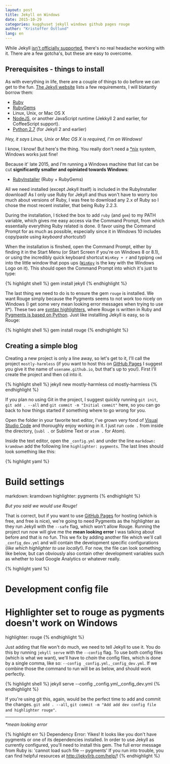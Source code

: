 ```yaml
---
layout: post
title: Jekyll on Windows
date: 2015-10-29
categories: kugghuset jekyll windows github pages rouge
author: "Kristoffer Östlund"
lang: en
---
```


While Jekyll [isn't officially supported](http://jekyllrb.com/docs/installation/), there's no real headache working with it. There are a few gotcha's, but these are easy to overcome.

## Prerequisites - things to install

As with everything in life, there are a couple of things to do before we can get to the fun. [The Jekyll website](http://jekyllrb.com/docs/installation/) lists a few requirements, I will blatantly borrow them:

- [Ruby](https://www.ruby-lang.org/en/documentation/installation/#rubyinstaller)
- [RubyGems](https://rubygems.org/pages/download)
- Linux, Unix, or Mac OS X
- [NodeJS](https://nodejs.org/en/), or another JavaScript runtime (Jekkyll 2 and earlier, for CoffeeScript support).
- [Python 2.7](https://www.python.org/downloads/) (for Jekyll 2 and earlier)

_Hey, it says Linux, Unix or Mac OS X is required, I'm on Windows!_

I know, I know! But here's the thing. You really don't need a [*nix](https://en.wikipedia.org/wiki/Unix-like) system, Windows works just fine!

Because it' late 2015, and I'm running a Windows machine that list can be cut **significantly smaller and opiniated towards Windows**:

- [RubyInstaller](http://rubyinstaller.org/downloads/) (Ruby + RubyGems)

All we need installed (except Jekyll itself) is included in the RubyInstaller download! As I only use Ruby for Jekyll and thus won't have to worry too much about versions of Ruby, I was free to download any 2.x of Ruby so I chose the most recent installer, that being Ruby 2.2.3.

During the installation, I ticked the box to add `ruby` (and `gem`) to my PATH variable, which gives me easy access via the Command Prompt, from which essentially everything Ruby related is done. (I favor using the Command Prompt for as much as possible, especially since it in Windows 10 includes copy/paste using _keyboard shortcuts_!)

When the installation is finshed, open the Command Prompt, either by finding it in the Start Menu (or Start Screen if you're on Windows 8 or 8.1), or using the incredibly quick keyboard shortcut `WinKey + r` and typipng `cmd` into the little window that pops ups ([`WinKey`](https://en.wikipedia.org/wiki/Windows_key) is the key with the Windows Logo on it). This should open the Command Prompt into which it's just to type:

{% highlight shell %}
gem install jekyll
{% endhighlight %}

The last thing we need to do is to ensure the gem `rouge` is installed. We want Rouge simply because the Pygments seems to not work too nicely on Windows (I get some very mean looking error messages when trying to use it*). These two are [syntax highlighters](https://en.wikipedia.org/wiki/Syntax_highlighting), where Rouge is written in Ruby and [Pygments is based on Python](http://jekyll-windows.juthilo.com/3-syntax-highlighting/). Just like installling Jekyll is easy, so is Rouge:

{% highlight shell %}
gem install rouge
{% endhighlight %}


## Creating a simple blog

Creating a new project is only a line away, so let's get to it, I'll call the project `mostly-harmless`  (if you want to host this on [GitHub Pages](https://pages.github.com/) I suggest you give it the name of `usename.github.io`, but that's up to you!). First I'll create the project and then cd into it.

{% highlight shell %}
jekyll new mostly-harmless
cd mostly-harmless
{% endhighlight %}

If you plan no using Git in the project, I suggest quickly running `git init`, `git add . --all` and `git commit -m "Initial commit"` here, so you can go back to how things started if something where to go wrong for you.

Open the folder in your favorite text editor, I've grown very fond of [Visual Studio Code](https://code.visualstudio.com/) and thoroughly enjoy working in it. I just run `code .` from inside the directory, (`subl .` or Sublime Text or `atom .` for Atom).

Inside the text editor, open the `_config.yml` and under the line `markdown: kramdown` add the following line `highlighter: pygments`. The last lines should look something like this:

{% highlight yaml %}
# Build settings
markdown: kramdown
highlighter: pygments
{% endhighlight %}

_But you said we would use Rouge!_

That is correct, but if you want to use [GitHub Pages](https://pages.github.com/) for hosting (which is free, and free is nice), we're going to need Pygments as the highlighter as they run Jekyll with the `--safe` flag, which won't allow Rouge. Running the project run now will give me the **mean looking error** I was talking about before and that is no fun. This we fix by adding another file which we'll call `_config_dev.yml` and will contain the development specific configurations (*like which highlighter to use locally*!). For now, the file can look something like below, but can obviously also contain other development variables such as whether to load Google Analytics or whatever really.

{% highlight yaml %}
# Development config file
# Highlighter set to rouge as pygments doesn't work on Windows
highlighter: rouge
{% endhighlight %}

Just adding that file won't do much, we need to tell Jekyll to use it. You do this by running `jekyll serve` with the `--config` flag. To use both config files (which is what we want), we'll have to _chain_ the config files, which is done by a single comma, like so: `--config _config.yml,_config_dev.yml`. If we combine those the command to run will be as below, and should work perfectly.

{% highlight shell %}
jekyll serve --config _config.yml,_config_dev.yml
{% endhighlight %}

If you're using git this, again, would be the perfect time to add and commit the changes. `git add . --all`, `git commit -m "Add add dev config file and highlighter rouge"`.

---

_*mean looking error_

{% highlight err %}
 Dependency Error: Yikes! It looks like you don't have pygments or one of its dependencies installed. In order to use Jekyll as currently configured, you'll need to install this gem. The full error message from Ruby is: 'cannot load such file -- pygments' If you run into trouble, you can find helpful resources at http://jekyllrb.com/help/!
{% endhighlight %}